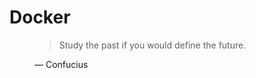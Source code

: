 # Docker

<figure class="large">
	<blockquote>
		<p>Study the past if you would define the future.</p>
	</blockquote>
	<figcaption>― Confucius</figcaption>
</figure>
